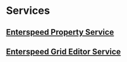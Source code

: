 # Services

## [Enterspeed Property Service](./propertyservice/README.md)

## [Enterspeed Grid Editor Service](./grideditorservice/README.md)
